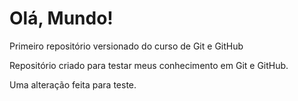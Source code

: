 # Olá, Mundo!
 Primeiro repositório versionado do curso de Git e GitHub

 Repositório criado para testar meus conhecimento em Git e GitHub.

 Uma alteração feita para teste.
